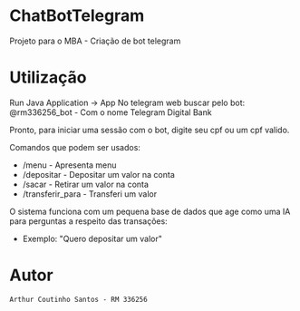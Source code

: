 # ChatBotTelegram
Projeto para o MBA - Criação de bot  telegram

# Utilização

Run Java Application -> App
No telegram web buscar pelo bot: 
@rm336256_bot - Com o nome Telegram Digital Bank

Pronto, para iniciar uma sessão com o bot, digite seu cpf ou um cpf valido.

Comandos que podem ser usados:

- /menu - Apresenta menu
- /depositar - Depositar um valor na conta
- /sacar - Retirar um valor na conta
- /transferir_para - Transferi um valor

O sistema funciona com um pequena base de dados que age como uma IA para perguntas a respeito das transações: 

- Exemplo: "Quero depositar um valor"

# Autor

```
Arthur Coutinho Santos - RM 336256
```

